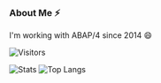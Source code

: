 ### About Me ⚡

I'm working with ABAP/4 since 2014 😄

![Visitors](https://visitor-badge.glitch.me/badge?page_id=vnermakov)

![Stats](https://github-readme-stats.vercel.app/api?username=vnermakov&count_private=true&hide=contribs&show_icons=true&theme=gruvbox)
![Top Langs](https://github-readme-stats.vercel.app/api/top-langs/?username=enjirouz&count_private=true&hide=tsql&langs_count=7&theme=radical&layout=compact)
